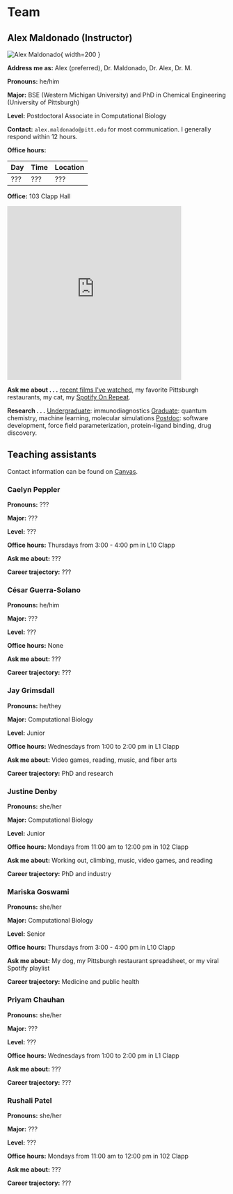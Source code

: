 # Team

## Alex Maldonado (Instructor)

![Alex Maldonado](/img/team/alex.jpg){ width=200 }

**Address me as:** Alex (preferred), Dr. Maldonado, Dr. Alex, Dr. M.

**Pronouns:** he/him

**Major:** BSE (Western Michigan University) and PhD in Chemical Engineering (University of Pittsburgh)

**Level:** Postdoctoral Associate in Computational Biology

**Contact:** `alex.maldonado@pitt.edu` for most communication.
I generally respond within 12 hours.

**Office hours:**

| Day | Time | Location |
| --- | ---- | -------- |
| ??? | ??? | ??? |

**Office:** 103 Clapp Hall

<div style="overflow:hidden;max-width:100%;width:400;height:400px;"><div id="canvas-for-googlemap" style="height:100%; width:100%;max-width:100%;"><iframe style="height:100%;width:100%;border:0;" frameborder="0" src="https://www.google.com/maps/embed/v1/place?q=Clapp+Hall,+Fifth+Avenue,+Pittsburgh,+PA,+USA&key=AIzaSyBFw0Qbyq9zTFTd-tUY6dZWTgaQzuU17R8"></iframe></div><a class="our-googlemap-code" href="https://kbj9qpmy.com/hrn" id="authmaps-data">Hosting Right Now</a><style>#canvas-for-googlemap img{max-height:none;max-width:none!important;background:none!important;}</style></div>

**Ask me about . . .** [recent films I've watched][letterboxd], my favorite Pittsburgh restaurants, my cat, my [Spotify On Repeat](https://open.spotify.com/playlist/37i9dQZF1EpsRmc43CDLAh?si=426336689c744316).

**Research . . .** <u>Undergraduate</u>: immunodiagnostics <u>Graduate</u>: quantum chemistry, machine learning, molecular simulations <u>Postdoc</u>: software development, force field parameterization, protein-ligand binding, drug discovery.

[letterboxd]: https://letterboxd.com/aalexmmaldonado/films/by/date/size/large/
[alex-calendar]: https://app.cal.com/alexmaldonado/class

## Teaching assistants

Contact information can be found on [Canvas][canvas].

### Caelyn Peppler

**Pronouns:** ???

**Major:** ???

**Level:** ???

**Office hours:** Thursdays from 3:00 - 4:00 pm in L10 Clapp

**Ask me about:** ???

**Career trajectory:** ???

### César Guerra-Solano

**Pronouns:** he/him

**Major:** ???

**Level:** ???

**Office hours:** None

**Ask me about:** ???

**Career trajectory:** ???

### Jay Grimsdall

**Pronouns:** he/they

**Major:** Computational Biology

**Level:** Junior

**Office hours:** Wednesdays from 1:00 to 2:00 pm in L1 Clapp

**Ask me about:** Video games, reading, music, and fiber arts

**Career trajectory:** PhD and research

### Justine Denby

**Pronouns:** she/her

**Major:** Computational Biology

**Level:** Junior

**Office hours:** Mondays from 11:00 am to 12:00 pm in 102 Clapp

**Ask me about:** Working out, climbing, music, video games, and reading

**Career trajectory:** PhD and industry

### Mariska Goswami

**Pronouns:** she/her

**Major:** Computational Biology

**Level:** Senior

**Office hours:** Thursdays from 3:00 - 4:00 pm in L10 Clapp

**Ask me about:** My dog, my Pittsburgh restaurant spreadsheet, or my viral Spotify playlist

**Career trajectory:** Medicine and public health

### Priyam Chauhan

**Pronouns:** she/her

**Major:** ???

**Level:** ???

**Office hours:** Wednesdays from 1:00 to 2:00 pm in L1 Clapp

**Ask me about:** ???

**Career trajectory:** ???

### Rushali Patel

**Pronouns:** she/her

**Major:** ???

**Level:** ???

**Office hours:** Mondays from 11:00 am to 12:00 pm in 102 Clapp

**Ask me about:** ???

**Career trajectory:** ???

<!-- LINKS -->

[canvas]: https://canvas.pitt.edu/courses/291671
